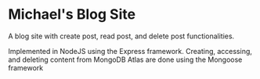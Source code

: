 # Michael's Blog Site
A blog site with create post, read post, and delete post functionalities.

Implemented in NodeJS using the Express framework. Creating, accessing, and deleting content from MongoDB Atlas are done using the Mongoose framework
